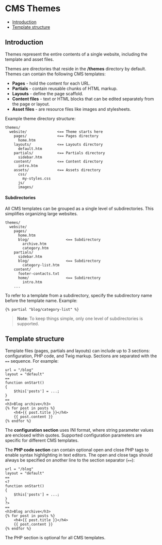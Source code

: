 # CMS Themes

- [Introduction](#introduction)
- [Template structure](#template-structure)



<a name="introduction"></a>
## Introduction

Themes represent the entire contents of a single website, including the template and asset files.

Themes are directories that reside in the **/themes** directory by default.
Themes can contain the following CMS templates:

- **Pages** - hold the content for each URL.
- **Partials** - contain reusable chunks of HTML markup.
- **Layouts** - define the page scaffold.
- **Content files** - text or HTML blocks that can be edited separately from the page or layout.
- **Asset files** - are resource files like images and stylesheets.

Example theme directory structure:

    themes/
      website/              <== Theme starts here
        pages/              <== Pages directory
          home.htm
        layouts/            <== Layouts directory
          default.htm
        partials/           <== Partials directory
          sidebar.htm
        content/            <== Content directory
          intro.htm
        assets/             <== Assets directory
          css/
            my-styles.css
          js/
          images/

#### Subdirectories

All CMS templates can be grouped as a single level of subdirectories.
This simplifies organizing large websites.

    themes/
      website/
        pages/
          home.htm
          blog/                 <== Subdirectory
            archive.htm
            category.htm
        partials/
          sidebar.htm
          blog/                 <== Subdirectory
            category-list.htm
        content/
          footer-contacts.txt
          home/                 <== Subdirectory
            intro.htm
        ...

To refer to a template from a subdirectory, specify the subdirectory name before the template name.
Example:

    {% partial "blog/category-list" %}

> **Note**: To keep things simple, only one level of subdirectories is supported.



<a name="template-structure"></a>
## Template structure

Template files (pages, partials and layouts) can include up to 3 sections: configuration, PHP code, and Twig markup. 
Sections are separated with the `==` sequence.
For example:

    url = "/blog"
    layout = "default"
    ==
    function onStart()
    {
        $this['posts'] = ...;
    }
    ==
    <h3>Blog archive</h3>
    {% for post in posts %}
        <h4>{{ post.title }}</h4>
        {{ post.content }}
    {% endfor %}

The **configuration section** uses INI format, where string parameter values are enclosed within quotes.
Supported configuration parameters are specific for different CMS templates.

The **PHP code section** can contain optional open and close PHP tags to enable syntax highlighting in text editors.
The open and close tags should always be specified on another line to the section separator (`==`):

    url = "/blog"
    layout = "default"
    ==
    <?
    function onStart()
    {
        $this['posts'] = ...;
    }
    ?>
    ==
    <h3>Blog archive</h3>
    {% for post in posts %}
        <h4>{{ post.title }}</h4>
        {{ post.content }}
    {% endfor %}

The PHP section is optional for all CMS templates.
